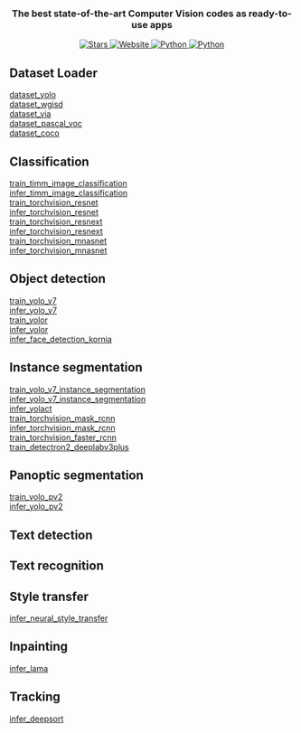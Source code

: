 
<a name="readme-top"></a>

<!-- PROJECT LOGO -->
<div align="center">
  <h3 align="center">The best state-of-the-art Computer Vision codes as ready-to-use apps</h3>
</div>
<p align="center">
    <a href="https://github.com/Ikomia-hub">
        <img alt="Stars" src="https://img.shields.io/github/stars/Ikomia-hub?style=social">
    </a>
    <a href="https://ikomia.com/en/computer-vision-api/">
        <img alt="Website" src="https://img.shields.io/website/http/ikomia.com/en.svg?down_color=red&down_message=offline&up_message=online">
    </a>
    <a href="">
        <img alt="Python" src="https://img.shields.io/badge/os-win%2C%20linux-9cf">
    </a>
    <a href="">
        <img alt="Python" src="https://img.shields.io/badge/python-3.7%2C%203.8%2C%203.9-blueviolet">
    </a>
</p>

## Dataset Loader

[dataset_yolo](https://github.com/Ikomia-hub/dataset_yolo)
<br>
[dataset_wgisd](https://github.com/Ikomia-hub/dataset_wgisd)
<br>
[dataset_via](https://github.com/Ikomia-hub/dataset_via)
<br>
[dataset_pascal_voc](https://github.com/Ikomia-hub/dataset_pascal_voc)
<br>
[dataset_coco](https://github.com/Ikomia-hub/dataset_coco)

## Classification

[train_timm_image_classification](https://github.com/Ikomia-hub/train_timm_image_classification)
<br>
[infer_timm_image_classification](https://github.com/Ikomia-hub/infer_timm_image_classification)
<br>
[train_torchvision_resnet](https://github.com/Ikomia-hub/train_torchvision_resnet)
<br>
[infer_torchvision_resnet](https://github.com/Ikomia-hub/infer_torchvision_resnet)
<br>
[train_torchvision_resnext](https://github.com/Ikomia-hub/train_torchvision_resnext)
<br>
[infer_torchvision_resnext](https://github.com/Ikomia-hub/infer_torchvision_resnext)
<br>
[train_torchvision_mnasnet](https://github.com/Ikomia-hub/train_torchvision_mnasnet)
<br>
[infer_torchvision_mnasnet](https://github.com/Ikomia-hub/infer_torchvision_mnasnet)
<br>

## Object detection

[train_yolo_v7](https://github.com/Ikomia-hub/train_yolo_v7)
<br>
[infer_yolo_v7](https://github.com/Ikomia-hub/infer_yolo_v7)
<br>
[train_yolor](https://github.com/Ikomia-hub/train_yolor)
<br>
[infer_yolor](https://github.com/Ikomia-hub/infer_yolor)
<br>
[infer_face_detection_kornia](https://github.com/Ikomia-hub/infer_face_detection_kornia)
<br>

## Instance segmentation

[train_yolo_v7_instance_segmentation](https://github.com/Ikomia-hub/train_yolo_v7_instance_segmentation)
<br>
[infer_yolo_v7_instance_segmentation](https://github.com/Ikomia-hub/infer_yolo_v7_instance_segmentation)
<br>
[infer_yolact](https://github.com/Ikomia-hub/infer_yolact)
<br>
[train_torchvision_mask_rcnn](https://github.com/Ikomia-hub/train_torchvision_mask_rcnn)
<br>
[infer_torchvision_mask_rcnn](https://github.com/Ikomia-hub/infer_torchvision_mask_rcnn)
<br>
[train_torchvision_faster_rcnn](https://github.com/Ikomia-hub/train_torchvision_faster_rcnn)
<br>
[train_detectron2_deeplabv3plus](https://github.com/Ikomia-hub/train_detectron2_deeplabv3plus)

## Panoptic segmentation

[train_yolo_pv2](https://github.com/Ikomia-hub/train_yolop_v2)
<br>
[infer_yolo_pv2](https://github.com/Ikomia-hub/infer_yolop_v2)
<br>

## Text detection

## Text recognition

## Style transfer

[infer_neural_style_transfer](https://github.com/Ikomia-hub/infer_neural_style_transfer)

## Inpainting

[infer_lama](https://github.com/Ikomia-hub/infer_lama)

## Tracking

[infer_deepsort](https://github.com/Ikomia-hub/infer_deepsort)
